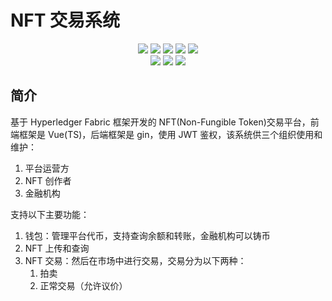 # NFT 交易系统

<div align=center>
   <img src="https://img.shields.io/badge/golang-1.20-blue"/>
   <img src="https://img.shields.io/badge/gin-1.10-blue"/>
   <img src="https://img.shields.io/badge/gorm-1.30.2-blue"/>
   <img src="https://img.shields.io/badge/vue-3.5.13-green"/>
   <img src="https://img.shields.io/badge/ant design-3.2.20-green"/>
</div>
<div align=center>
   <img src="https://img.shields.io/badge/hyperledger fabric-2.5.10-yellow"/>
   <img src="https://img.shields.io/badge/fabric chaincode go-v2.0.0-red"/>
   <img src="https://img.shields.io/badge/fabric contract api go-v2.0.0-red"/>
</div>


## 简介

基于 Hyperledger Fabric 框架开发的 NFT(Non-Fungible Token)交易平台，前端框架是 Vue(TS)，后端框架是 gin，使用 JWT 鉴权，该系统供三个组织使用和维护：

1. 平台运营方
2. NFT 创作者
3. 金融机构

支持以下主要功能：

1. 钱包：管理平台代币，支持查询余额和转账，金融机构可以铸币
2. NFT 上传和查询
3. NFT 交易：然后在市场中进行交易，交易分为以下两种：
   1. 拍卖
   2. 正常交易（允许议价）